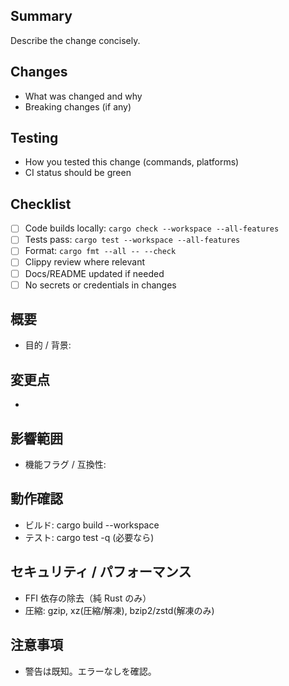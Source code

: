 ## Summary

Describe the change concisely.

## Changes

- What was changed and why
- Breaking changes (if any)

## Testing

- How you tested this change (commands, platforms)
- CI status should be green

## Checklist

- [ ] Code builds locally: `cargo check --workspace --all-features`
- [ ] Tests pass: `cargo test --workspace --all-features`
- [ ] Format: `cargo fmt --all -- --check`
- [ ] Clippy review where relevant
- [ ] Docs/README updated if needed
- [ ] No secrets or credentials in changes
## 概要
- 目的 / 背景:

## 変更点
- 

## 影響範囲
- 機能フラグ / 互換性:

## 動作確認
- ビルド: cargo build --workspace
- テスト: cargo test -q (必要なら)

## セキュリティ / パフォーマンス
- FFI 依存の除去（純 Rust のみ）
- 圧縮: gzip, xz(圧縮/解凍), bzip2/zstd(解凍のみ)

## 注意事項
- 警告は既知。エラーなしを確認。
